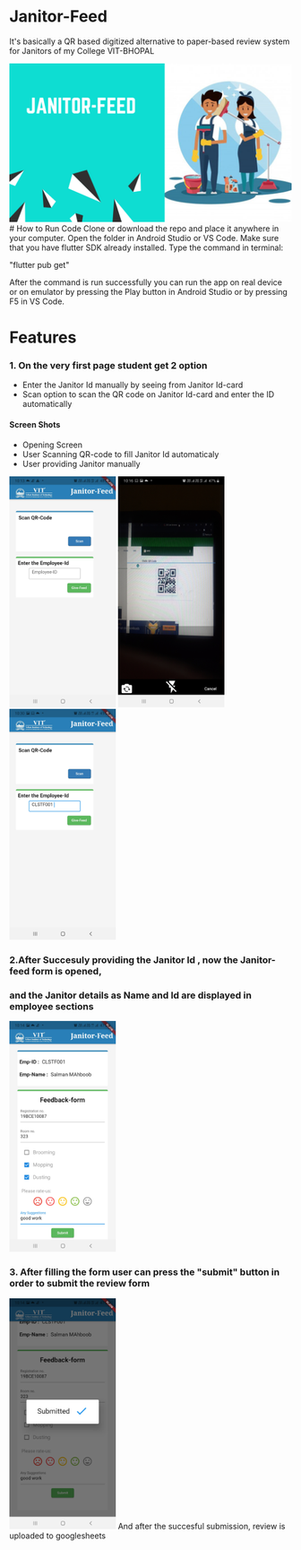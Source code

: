 # Janitor-Feed
It's basically a QR based digitized alternative to paper-based review system for Janitors of my College VIT-BHOPAL

<img src="https://github.com/smv8960/Janitor-Feed/blob/main/janitor_feed/assets/images/janit.png">
# How to Run Code
Clone or download the repo and place it anywhere in your computer. Open the folder in Android Studio or VS Code. Make sure that you have flutter SDK already installed. Type the command in terminal:

"flutter pub get"

After the command is run successfully you can run the app on real device or on emulator by pressing the Play button in Android Studio or by pressing F5 in VS Code.
# Features
### 1. On the very first page student get 2 option
* Enter the Janitor Id manually by seeing from Janitor Id-card
* Scan option to scan the QR code on Janitor Id-card and enter the ID automatically

#### Screen Shots
* Opening Screen
* User Scanning QR-code to fill Janitor Id automaticaly 
* User providing Janitor manually  


<img src="https://github.com/smv8960/Janitor-Feed/blob/main/janitor_feed/assets/images/1.jpg" width=190>  <img src="https://github.com/smv8960/Janitor-Feed/blob/main/janitor_feed/assets/images/3.jpg" width=190> <img src="https://github.com/smv8960/Janitor-Feed/blob/main/janitor_feed/assets/images/2.jpg" width=190> 
### 2.After Succesuly providing the Janitor Id , now the Janitor-feed form is opened,
### and the Janitor details as Name and Id are displayed in employee sections
<img src="https://github.com/smv8960/Janitor-Feed/blob/main/janitor_feed/assets/images/4.jpg" width=190>

### 3. After filling the form user can press the "submit" button in order to submit the review form
<img src="https://github.com/smv8960/Janitor-Feed/blob/main/janitor_feed/assets/images/5.jpg" width=190>
And after the succesful submission, review is uploaded to googlesheets
